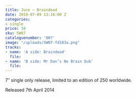 ```yaml
---
title: Juce – Braindead
date: 2019-07-09 13:16:00 Z
categories:
- single
price: 10
sku: SW07
cataloguenumber: '007'
image: "/uploads/SW07-fd183a.png"
tracks:
- name: 'A side: Braindead'
  file: 
- name: 'B side: Mr Dan’s No Brain Dub'
  file: 
---
```


7″ single only release, limited to an edition of 250 worldwide.

Released 7th April 2014